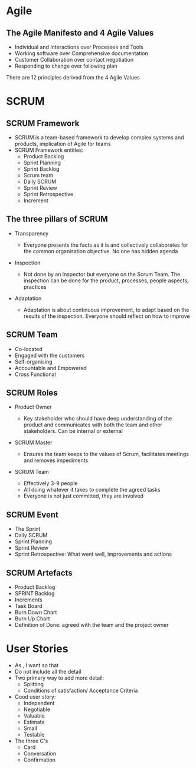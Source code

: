 # Agile

## The Agile Manifesto and 4 Agile Values

  - Individual and Interactions over Processes and Tools
  - Working software over Comprehensive documentation
  - Customer Collaboration over contact negotiation
  - Responding to change over following plan

 There are 12 principles derived from the 4 Agile Values

# SCRUM

## SCRUM Framework

  - SCRUM is a team-based framework to develop complex systems and products, implication of Agile for teams
  - SCRUM Framework entitles:
    - Product Backlog
    - Sprint Planning
    - Sprint Backlog
    - Scrum team
    - Daily SCRUM
    - Sprint Review
    - Sprint Retrospective
    - Increment

## The three pillars of SCRUM

  - Transparency
    - Everyone presents the facts as it is and collectively collaborates for the common organisation objective. No one has hidden agenda

  - Inspection
    - Not done by an inspector but everyone on the Scrum Team. The inspection can be done for the product, processes, people aspects, practices

  - Adaptation
    - Adaptation is about continuous improvement, to adapt based on the results of the inspection. Everyone should reflect on how to improve

## SCRUM Team

  - Co-located
  - Engaged with the customers
  - Self-organising
  - Accountable and Empowered
  - Cross Functional

## SCRUM Roles

  - Product Owner
    - Key stakeholder who should have deep understanding of the product and communicates with both the team and other stakeholders. Can be internal or external

  - SCRUM Master
    - Ensures the team keeps to the values of Scrum, facilitates meetings and removes impediments

  - SCRUM Team
    - Effectively 3-9 people
    - All doing whatever it takes to complete the agreed tasks
    - Everyone is not just committed, they are involved

## SCRUM Event

  - The Sprint
  - Daily SCRUM
  - Sprint Planning
  - Sprint Review
  - Sprint Retrospective: What went well, improvements and actions

## SCRUM Artefacts

  - Product Backlog
  - SPRINT Backlog
  - Increments
  - Task Board
  - Burn Down Chart
  - Burn Up Chart
  - Definition of Done: agreed with the team and the project owner

# User Stories

  - As <type of user>, I want <goal> so that <reason>
  - Do not include all the detail
  - Two primary way to add more detail:
    - Splitting
    - Conditions of satisfaction/ Acceptance Criteria
  - Good user story:
    - Independent
    - Negotiable
    - Valuable
    - Estimate
    - Small
    - Testable
  - The three C's
    - Card
    - Conversation
    - Confirmation
